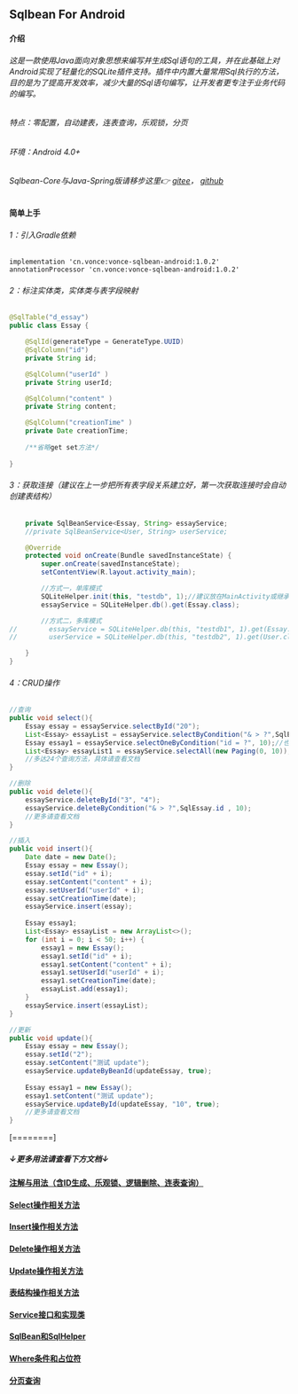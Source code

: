 ## Sqlbean For Android
#### 介绍
###### 这是一款使用Java面向对象思想来编写并生成Sql语句的工具，并在此基础上对Android实现了轻量化的SQLite插件支持。插件中内置大量常用Sql执行的方法，目的是为了提高开发效率，减少大量的Sql语句编写，让开发者更专注于业务代码的编写。

###### 特点：零配置，自动建表，连表查询，乐观锁，分页
###### 环境：Android 4.0+

###### Sqlbean-Core与Java-Spring版请移步这里👉 [gitee](https://gitee.com/iJovi/vonce-sqlbean "vonce-sqlbean")， [github](https://github.com/Jovilam77/vonce-sqlbean "vonce-sqlbean")

#### 简单上手


###### 1：引入Gradle依赖
	implementation 'cn.vonce:vonce-sqlbean-android:1.0.2'
	annotationProcessor 'cn.vonce:vonce-sqlbean-android:1.0.2'
###### 2：标注实体类，实体类与表字段映射

```java
@SqlTable("d_essay")
public class Essay {

	@SqlId(generateType = GenerateType.UUID)
	@SqlColumn("id")
	private String id;

	@SqlColumn("userId" )
	private String userId;

	@SqlColumn("content" )
	private String content;

	@SqlColumn("creationTime" )
	private Date creationTime;
	
	/**省略get set方法*/
	
}
```
###### 3：获取连接（建议在上一步把所有表字段关系建立好，第一次获取连接时会自动创建表结构）
```java
    private SqlBeanService<Essay, String> essayService;
	//private SqlBeanService<User, String> userService;

    @Override
    protected void onCreate(Bundle savedInstanceState) {
        super.onCreate(savedInstanceState);
        setContentView(R.layout.activity_main);

        //方式一，单库模式
        SQLiteHelper.init(this, "testdb", 1);//建议放在MainActivity或继承的Application
        essayService = SQLiteHelper.db().get(Essay.class);

        //方式二，多库模式
//        essayService = SQLiteHelper.db(this, "testdb1", 1).get(Essay.class);
//        userService = SQLiteHelper.db(this, "testdb2", 1).get(User.class);

    }
}
```
###### 4：CRUD操作
```java
//查询
public void select(){
	Essay essay = essayService.selectById("20");
	List<Essay> essayList = essayService.selectByCondition("& > ?",SqlEssay.id, 10);//SqlEssay.id常量是自动生成
	Essay essay1 = essayService.selectOneByCondition("id = ?", 10);//也可以直接写sql字段
	List<Essay> essayList1 = essayService.selectAll(new Paging(0, 10));
	//多达24个查询方法，具体请查看文档
}

//删除
public void delete(){
	essayService.deleteById("3", "4");
	essayService.deleteByCondition("& > ?",SqlEssay.id , 10);
	//更多请查看文档
}

//插入
public void insert(){
	Date date = new Date();
	Essay essay = new Essay();
	essay.setId("id" + i);
	essay.setContent("content" + i);
	essay.setUserId("userId" + i);
	essay.setCreationTime(date);
	essayService.insert(essay);
	
	Essay essay1;
    List<Essay> essayList = new ArrayList<>();
    for (int i = 0; i < 50; i++) {
        essay1 = new Essay();
        essay1.setId("id" + i);
        essay1.setContent("content" + i);
        essay1.setUserId("userId" + i);
        essay1.setCreationTime(date);
        essayList.add(essay1);
    }
    essayService.insert(essayList);
}

//更新
public void update(){
    Essay essay = new Essay();
    essay.setId("2");
    essay.setContent("测试 update");
    essayService.updateByBeanId(updateEssay, true);
	
	Essay essay1 = new Essay();
	essay1.setContent("测试 update");
	essayService.updateById(updateEssay, "10", true);
	//更多请查看文档
}
```
[========]

##### ↓更多用法请查看下方文档↓

#### [注解与用法（含ID生成、乐观锁、逻辑删除、连表查询）](https://github.com/Jovilam77/vonce-sqlbean-android/blob/develop/doc/Annotation.md "注解与用法（含ID生成、乐观锁、逻辑删除、连表查询）")
#### [Select操作相关方法](https://github.com/Jovilam77/vonce-sqlbean-android/blob/develop/doc/Select.md "Select操作相关方法")
#### [Insert操作相关方法](https://github.com/Jovilam77/vonce-sqlbean-android/blob/develop/doc/Insert.md "Insert操作相关方法")
#### [Delete操作相关方法](https://github.com/Jovilam77/vonce-sqlbean-android/blob/develop/doc/Delete.md "Delete操作相关方法")
#### [Update操作相关方法](https://github.com/Jovilam77/vonce-sqlbean-android/blob/develop/doc/Update.md "Update操作相关方法")
#### [表结构操作相关方法](https://github.com/Jovilam77/vonce-sqlbean-android/blob/develop/doc/Table.md "表结构操作相关方法")
#### [Service接口和实现类](https://github.com/Jovilam77/vonce-sqlbean-android/blob/develop/doc/Interface.md "Service接口和实现类")
#### [SqlBean和SqlHelper](https://github.com/Jovilam77/vonce-sqlbean-android/blob/develop/doc/SqlHelper.md "SqlBean和SqlHelper")
#### [Where条件和占位符](https://github.com/Jovilam77/vonce-sqlbean-android/blob/develop/doc/Where.md "Where条件和占位符")
#### [分页查询](https://github.com/Jovilam77/vonce-sqlbean-android/blob/develop/doc/Paging.md "分页查询")